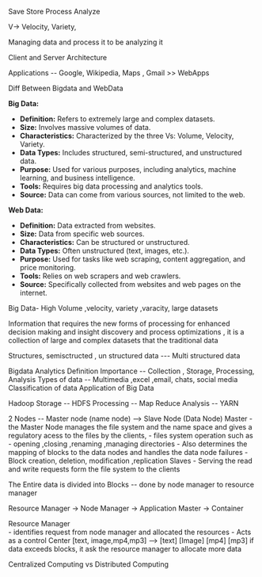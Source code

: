 Save
Store
Process
Analyze 

V-> Velocity, Variety,

Managing data and process it to be analyzing it

Client and Server Architecture 

Applications -- Google, Wikipedia, Maps , Gmail   >> WebApps


Diff Between Bigdata and WebData

**Big Data:**

- **Definition:** Refers to extremely large and complex datasets.
- **Size:** Involves massive volumes of data.
- **Characteristics:** Characterized by the three Vs: Volume, Velocity, Variety.
- **Data Types:** Includes structured, semi-structured, and unstructured data.
- **Purpose:** Used for various purposes, including analytics, machine learning, and business intelligence.
- **Tools:** Requires big data processing and analytics tools.
- **Source:** Data can come from various sources, not limited to the web.

**Web Data:**

- **Definition:** Data extracted from websites.
- **Size:** Data from specific web sources.
- **Characteristics:** Can be structured or unstructured.
- **Data Types:** Often unstructured (text, images, etc.).
- **Purpose:** Used for tasks like web scraping, content aggregation, and price monitoring.
- **Tools:** Relies on web scrapers and web crawlers.
- **Source:** Specifically collected from websites and web pages on the internet.


Big Data- High Volume ,velocity, variety ,varacity, large datasets

Information that requires the new forms of processing for enhanced decision making and insight discovery and process optimizations , it is a collection of large and complex datasets that the traditional data

Structures, semisctructed , un structured data --- Multi structured data


Bigdata Analytics
	Definition
	Importance -- Collection , Storage, Processing, Analysis
	Types of data -- Multimedia ,excel ,email, chats, social media
	Classification of data
	Application of Big Data

Hadoop
	Storage -- HDFS
	Processing -- Map Reduce
	Analysis -- YARN

2 Nodes --  Master node (name node) --> Slave Node (Data Node)
	Master
		- the Master Node manages the file system and the name space and gives a regulatory acess to the files by the clients, 
		- files system operation such as - opening ,closing ,renaming ,managing directories
		- Also determines the mapping of blocks to the data nodes and handles the data node failures
		- Block creation, deletion, modification ,replication
	Slaves
		- Serving the read and write requests form the file system to the clients
		

The Entire data is divided into Blocks -- done by node manager to resource manager

Resource Manager -> Node Manager -> Application Master -> Container

Resource Manager  
	- identifies request from node manager and allocated the resources
	- Acts as a  control Center
[text, image,mp4,mp3] --> [text]  [Image]  [mp4]  [mp3]
if data exceeds blocks, it ask the resource manager to allocate more data

Centralized Computing vs Distributed Computing


